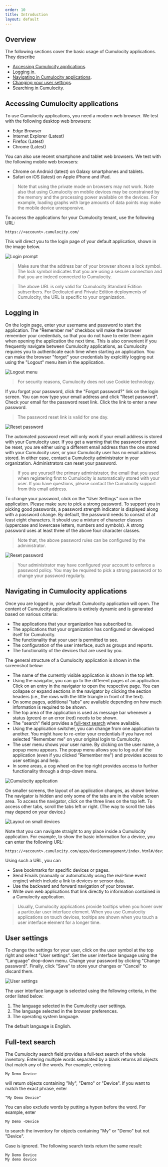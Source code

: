 ```yaml
---
order: 10
title: Introduction
layout: default
---
```


## Overview

The following sections cover the basic usage of Cumulocity applications. They describe

   * [Accessing Cumulocity applications](#accessing).
   * [Logging in](#login).
   * [Navigating in Cumulocity applications](#navigating).
   * [Changing your user settings](#settings).
   * [Searching in Cumulocity](#searching).

## <a name="accessing"></a>Accessing Cumulocity applications

To use Cumulocity applications, you need a modern web browser. We test with the following desktop web browsers:

* Edge Browser 
* Internet Explorer (Latest) 
* Firefox (Latest)    
* Chrome (Latest)

You can also use recent smartphone and tablet web browsers. We test with the following mobile web browsers:

  * Chrome on Android (latest) on Galaxy smartphones and tablets. 
  * Safari on iOS (latest) on Apple iPhone and iPad.
  
> Note that using the private mode on browsers may not work. Note also that using Cumulocity on mobile devices may be constrained by the memory and the processing power available on the devices. For example, loading graphs with large amounts of data points may make the mobile device unresponsive.

To access the applications for your Cumulocity tenant, use the following URL:

	https://<account>.cumulocity.com/

This will direct you to the login page of your default application, shown in the image below.

<img src="/guides/users-guide/login.png" alt="Login prompt" style="max-width: 50%">

> Make sure that the address bar of your browser shows a lock symbol. The lock symbol indicates that you are using a secure connection and that you are indeed connected to Cumulocity.

> The above URL is only valid for Cumulocity Standard Edition subscribers. For Dedicated and Private Edition deployments of Cumulocity, the URL is specific to your organization.

## <a name="login"></a>Logging in

On the login page, enter your username and password to start the application. The "Remember me" checkbox will make the browser remember your credentials, so that you do not have to enter them again when opening the application the next time. This is also convenient if you frequently navigate between Cumulocity applications, as Cumulocity requires you to authenticate each time when starting an application. You can make the browser "forget" your credentials by explciitly logging out using the "Logout" menu item in the application.

<img src="/guides/users-guide/logout.png" alt="Logout menu" style="max-width: 60%">


> For security reasons, Cumulocity does not use Cookie technology.

If you forgot your password, click the "Forgot password?" link on the login screen. You can now type your email address and click "Reset password". Check your email for the password reset link. Click the link to enter a new password.

> The password reset link is valid for one day.

<img src="/guides/users-guide/resetpassword.png" alt="Reset password" style="max-width: 50%">

The automated password reset will only work if your email address is stored with your Cumulocity user. If you get a warning that the password cannot be reset, you are either using a different email address than the one stored with your Cumulocity user, or your Cumulocity user has no email address stored. In either case, contact a Cumulocity administrator in your organization. Administrators can reset your password.

> If you are yourself the primary administrator, the email that you used when registering first to Cumulocity is automatically stored with your user. If you have questions, please contact the Cumulocity support from this email address.

To change your password, click on the "User Settings" icon in the application. Please make sure to pick a strong password. To support you in picking good passwords, a password strength indicator is displayed along with a password change. By default, the password needs to consist of at least eight characters. It should use a mixture of character classes (uppercase and lowercase letters, numbers and symbols). A strong password uses at least three of the above four character classes.

> Note that, the above password rules can be configured by the administrator.

<img src="/guides/users-guide/passwordstrength.png" alt="Reset password" style="max-width: 50%">

> Your administrator may have configured your account to enforce a password policy. You may be required to pick a strong password or to change your password regularly.

## <a name="navigating"></a>Navigating in Cumulocity applications

Once you are logged in, your default Cumulocity application will open. The content of Cumulocity applications is entirely dynamic and is generated based on various criteria:

* The applications that your organization has subscribed to.
* The applications that your organization has configured or developed itself for Cumulocity.
* The functionality that your user is permitted to see.
* The configuration of the user interface, such as groups and reports.
* The functionality of the devices that are used by you.

The general structure of a Cumulocity application is shown in the screenshot below:

* The name of the currently visible application is shown in the top left.
* Using the navigator, you can go to the different pages of an application. Click on an entry in the navigator to open the respective page. You can collapse or expand sections in the navigator by clicking the section headers (i.e., the rows with the little triangle in front of the text).
* On some pages, additional "tabs" are available depending on how much information is required to be shown.
* The top area of the application is used as message bar whenever a status (green) or an error (red) needs to be shown.
* The "search" field provides a [full-text search](#searching) where available.
* Using the application switcher, you can change from one application to another. You might have to re-enter your credentials if you have not selected "Remember me" on your original login to Cumulocity.
* The user menu shows your user name. By clicking on the user name, a popup menu appears. The popup menu allows you to log out of the application (even if you clicked "Remember me") and provides access to user settings and help.
* In some areas, a cog wheel on the top right provides access to further functionality through a drop-down menu.

![Cumulocity application](/guides/users-guide/app.png)

On smaller screens, the layout of an application changes, as shown below. The navigator is hidden and only some of the tabs are in the visible screen area. To access the navigator, click on the three lines on the top left. To access other tabs, scroll the tabs left or right. (The way to scroll the tabs may depend on your device.)

<img src="/guides/users-guide/appsmall.png" alt="Layout on small devices" style="max-width: 50%">

Note that you can navigate straight to any place inside a Cumulocity application. For example, to show the basic information for a device, you can enter the following URL:

	https://<account>.cumulocity.com/apps/devicemanagement/index.html#/device/<id>/info

Using such a URL, you can

  * Save bookmarks for specific devices or pages.
  * Send Emails (manually or automatically using the real-time event engine) which include a link to devices or sensor data.
  * Use the backward and forward navigation of your browser.
  * Write own web applications that link directly to information contained in a Cumulocity application.

> Usually, Cumulocity applications provide tooltips when you hover over a particular user interface element. When you use Cumulocity applications on touch devices, tooltips are shown when you touch a user interface element for a longer time.

## <a name="settings"></a>User settings

To change the settings for your user, click on the user symbol at the top right and select "User settings". Set the user interface language using the "Language" drop-down menu. Change your password by clicking "Change password". Finally, click "Save" to store your changes or "Cancel" to discard them.

<img src="/guides/users-guide/usersettings.png" alt="User settings"  style="max-width: 60%">

The user interface language is selected using the following criteria, in the order listed below:

1. The language selected in the Cumulocity user settings.
2. The language selected in the browser preferences.
3. The operating system language.

The default language is English.

## <a name="searching"></a>Full-text search

The Cumulocity search field provides a full-text search of the whole inventory. Entering multiple words separated by a blank returns all objects that match any of the words. For example, entering

	My Demo Device

will return objects containing "My", "Demo" or "Device". If you want to match the exact phrase, enter

	"My Demo Device"

You can also exclude words by putting a hypen before the word. For example, enter

	My Demo -Device

to search the inventory for objects containing "My" or "Demo" but not "Device".

Case is ignored. The following search texts return the same result:

	My Demo Device
	My demo device
